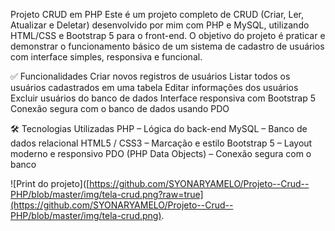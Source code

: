 Projeto CRUD em PHP
Este é um projeto completo de CRUD (Criar, Ler, Atualizar e Deletar) desenvolvido por mim com PHP e MySQL, utilizando HTML/CSS e Bootstrap 5 para o front-end. O objetivo do projeto é praticar e demonstrar o funcionamento básico de um sistema de cadastro de usuários com interface simples, responsiva e funcional.

✅ Funcionalidades
Criar novos registros de usuários
Listar todos os usuários cadastrados em uma tabela
Editar informações dos usuários
Excluir usuários do banco de dados
Interface responsiva com Bootstrap 5
Conexão segura com o banco de dados usando PDO

🛠 Tecnologias Utilizadas
PHP – Lógica do back-end
MySQL – Banco de dados relacional
HTML5 / CSS3 – Marcação e estilo
Bootstrap 5 – Layout moderno e responsivo
PDO (PHP Data Objects) – Conexão segura com o banco

![Print do projeto]([https://github.com/SYONARYAMELO/Projeto--Crud--PHP/blob/master/img/tela-crud.png?raw=true](https://github.com/SYONARYAMELO/Projeto--Crud--PHP/blob/master/img/tela-crud.png).

